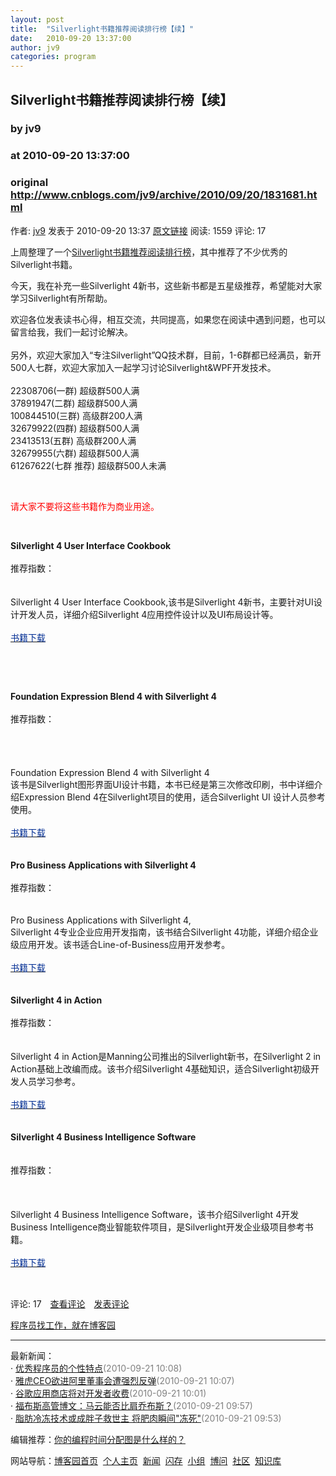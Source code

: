 ```yaml
---
layout: post
title:  "Silverlight书籍推荐阅读排行榜【续】"
date:   2010-09-20 13:37:00
author: jv9
categories: program
---
```


## Silverlight书籍推荐阅读排行榜【续】
### by jv9
### at 2010-09-20 13:37:00
### original <http://www.cnblogs.com/jv9/archive/2010/09/20/1831681.html>

<p><a href="http://www.cnblogs.com/jv9/"><img src="http://pic.cnblogs.com/face/u29306.jpg" alt="" border="0"></a><br>作者: <a href="http://www.cnblogs.com/jv9/">jv9</a> 发表于 2010-09-20 13:37 <a href="http://www.cnblogs.com/jv9/archive/2010/09/20/1831681.html">原文链接</a> 阅读: 1559 评论: 17</p><p>上周整理了一个<a href="http://www.cnblogs.com/jv9/archive/2010/09/01/1813687.html">Silverlight书籍推荐阅读排行榜</a>，其中推荐了不少优秀的Silverlight书籍。</p>
<p>今天，我在补充一些Silverlight 4新书，这些新书都是五星级推荐，希望能对大家学习Silverlight有所帮助。</p>
<p>欢迎各位发表读书心得，相互交流，共同提高，如果您在阅读中遇到问题，也可以留言给我，我们一起讨论解决。<br><br>另外，欢迎大家加入“专注Silverlight”QQ技术群，目前，1-6群都已经满员，新开500人七群，欢迎大家加入一起学习讨论Silverlight&amp;WPF开发技术。<br><br>22308706(一群) 超级群500人满<br>37891947(二群) 超级群500人满<br>100844510(三群) 高级群200人满<br>32679922(四群) 超级群500人满<br>23413513(五群) 高级群200人满<br>32679955(六群) 超级群500人满<br>61267622(七群 推荐) 超级群500人未满</p>
<p> </p>
<p><span style="color:red">请大家不要将这些书籍作为商业用途。</span></p>
<p> </p>
<p><strong>Silverlight 4 User Interface Cookbook<br></strong><br>推荐指数：<img alt="" src="http://images.cnblogs.com/cnblogs_com/jv9/star.gif"><img alt="" src="http://images.cnblogs.com/cnblogs_com/jv9/star.gif"><img alt="" src="http://images.cnblogs.com/cnblogs_com/jv9/star.gif"><img alt="" src="http://images.cnblogs.com/cnblogs_com/jv9/star.gif"><img alt="" src="http://images.cnblogs.com/cnblogs_com/jv9/star.gif"><br><br><img alt="" src="http://silverlightchina.net/uploads/allimg/100903/1_100903130211_1.jpg"><br><br>Silverlight 4 User Interface Cookbook,该书是Silverlight 4新书，主要针对UI设计开发人员，详细介绍Silverlight 4应用控件设计以及UI布局设计等。<br><br><a title="书籍下载" href="http://bbs.silverlightchina.net/viewthread.php?tid=1650&amp;extra=page%3D1"><font color="#002d93">书籍下载</font></a></p>
<p> </p>
<p> </p>
<p><strong>Foundation Expression Blend 4 with Silverlight 4</strong><br><br>推荐指数：<img alt="" src="http://images.cnblogs.com/cnblogs_com/jv9/star.gif"><img alt="" src="http://images.cnblogs.com/cnblogs_com/jv9/star.gif"><img alt="" src="http://images.cnblogs.com/cnblogs_com/jv9/star.gif"><img alt="" src="http://images.cnblogs.com/cnblogs_com/jv9/star.gif"><img alt="" src="http://images.cnblogs.com/cnblogs_com/jv9/star.gif"><br><br><br><img alt="" src="http://silverlightchina.net/uploads/allimg/100904/1_100904145256_1.jpg"><br><br><br>Foundation Expression Blend 4 with Silverlight 4<br>该书是Silverlight图形界面UI设计书籍，本书已经是第三次修改印刷，书中详细介绍Expression Blend 4在Silverlight项目的使用，适合Silverlight UI 设计人员参考使用。<br><br><a title="书籍下载" href="http://bbs.silverlightchina.net/viewthread.php?tid=1651&amp;extra=page%3D1"><font color="#002d93">书籍下载</font></a><br><br><br><strong>Pro Business Applications with Silverlight 4</strong><br><br>推荐指数：<img alt="" src="http://images.cnblogs.com/cnblogs_com/jv9/star.gif"><img alt="" src="http://images.cnblogs.com/cnblogs_com/jv9/star.gif"><img alt="" src="http://images.cnblogs.com/cnblogs_com/jv9/star.gif"><img alt="" src="http://images.cnblogs.com/cnblogs_com/jv9/star.gif"><img alt="" src="http://images.cnblogs.com/cnblogs_com/jv9/star.gif"><br><br><img alt="" src="http://silverlightchina.net/uploads/allimg/100906/1_100906143006_1.jpg"><br><br>Pro Business Applications with Silverlight 4,<br>Silverlight 4专业企业应用开发指南，该书结合Silverlight 4功能，详细介绍企业级应用开发。该书适合Line-of-Business应用开发参考。<br> <br><a title="书籍下载" href="http://bbs.silverlightchina.net/viewthread.php?tid=1660&amp;extra=page%3D1"><font color="#002d93">书籍下载</font></a><br><br><br><strong>Silverlight 4 in Action</strong><br><br>推荐指数：<img alt="" src="http://images.cnblogs.com/cnblogs_com/jv9/star.gif"><img alt="" src="http://images.cnblogs.com/cnblogs_com/jv9/star.gif"><img alt="" src="http://images.cnblogs.com/cnblogs_com/jv9/star.gif"><img alt="" src="http://images.cnblogs.com/cnblogs_com/jv9/star.gif"><img alt="" src="http://images.cnblogs.com/cnblogs_com/jv9/star.gif"><br><br><img alt="" src="http://silverlightchina.net/uploads/allimg/100912/1_100912144634_1.jpg"><br><br>Silverlight 4 in Action是Manning公司推出的Silverlight新书，在Silverlight 2 in Action基础上改编而成。该书介绍Silverlight 4基础知识，适合Silverlight初级开发人员学习参考。<br><br><a title="书籍下载" href="http://bbs.silverlightchina.net/viewthread.php?tid=1689&amp;extra=page%3D1"><font color="#002d93">书籍下载</font></a><br><br><br><strong>Silverlight 4 Business Intelligence Software</strong><br><br><br>推荐指数：<img alt="" src="http://images.cnblogs.com/cnblogs_com/jv9/star.gif"><img alt="" src="http://images.cnblogs.com/cnblogs_com/jv9/star.gif"><img alt="" src="http://images.cnblogs.com/cnblogs_com/jv9/star.gif"><img alt="" src="http://images.cnblogs.com/cnblogs_com/jv9/star.gif"><img alt="" src="http://images.cnblogs.com/cnblogs_com/jv9/star.gif"><br><br><img alt="" src="http://www.silverlightchina.net/uploads/allimg/100915/1_100915091334_1.jpg"><br><br><br>Silverlight 4 Business Intelligence Software，该书介绍Silverlight 4开发Business Intelligence商业智能软件项目，是Silverlight开发企业级项目参考书籍。<br><br><a title="书籍下载" href="http://bbs.silverlightchina.net/viewthread.php?tid=1697&amp;extra=page%3D1"><font color="#002d93">书籍下载</font></a><br><br></p><img src="http://www.cnblogs.com/jv9/aggbug/1831681.html?type=1" width="1" height="1" alt=""><p>评论: 17　<a href="http://www.cnblogs.com/jv9/archive/2010/09/20/1831681.html#pagedcomment">查看评论</a>　<a href="http://www.cnblogs.com/jv9/archive/2010/09/20/1831681.html#commentform">发表评论</a></p><p><a href="http://job.cnblogs.com/">程序员找工作，就在博客园</a></p><hr><p>最新新闻：<br>· <a href="http://news.cnblogs.com/n/75006/">优秀程序员的个性特点</a><span style="color:gray">(2010-09-21 10:08)</span><br>· <a href="http://news.cnblogs.com/n/75005/">雅虎CEO欲进阿里董事会遭强烈反弹</a><span style="color:gray">(2010-09-21 10:07)</span><br>· <a href="http://news.cnblogs.com/n/75004/">谷歌应用商店将对开发者收费</a><span style="color:gray">(2010-09-21 10:01)</span><br>· <a href="http://news.cnblogs.com/n/75003/">福布斯高管博文：马云能否比肩乔布斯？</a><span style="color:gray">(2010-09-21 09:57)</span><br>· <a href="http://news.cnblogs.com/n/75002/">脂肪冷冻技术或成胖子救世主 将肥肉瞬间&quot;冻死&quot;</a><span style="color:gray">(2010-09-21 09:53)</span><br></p><p>编辑推荐：<a href="http://news.cnblogs.com/n/74994/">你的编程时间分配图是什么样的？</a><br></p><p>网站导航：<a href="http://www.cnblogs.com">博客园首页</a>  <a href="http://home.cnblogs.com/">个人主页</a>  <a href="http://news.cnblogs.com">新闻</a>  <a href="http://home.cnblogs.com/ing/">闪存</a>  <a href="http://home.cnblogs.com/group/">小组</a>  <a href="http://space.cnblogs.com/q/">博问</a>  <a href="http://space.cnblogs.com">社区</a>  <a href="http://kb.cnblogs.com">知识库</a></p>